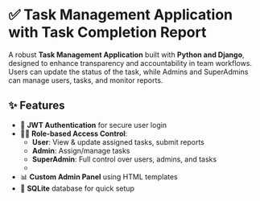 # ✅ Task Management Application with Task Completion Report

A robust **Task Management Application** built with **Python and Django**, designed to enhance transparency and accountability in team workflows. Users can update the status of the task, while Admins and SuperAdmins can manage users, tasks, and monitor reports.


## ✨ Features

- 🔐 **JWT Authentication** for secure user login
- 🧑‍💼 **Role-based Access Control**:
  - **User**: View & update assigned tasks, submit reports
  - **Admin**: Assign/manage tasks
  - **SuperAdmin**: Full control over users, admins, and tasks
  - 
- 📊 **Custom Admin Panel** using HTML templates
- 💾 **SQLite** database for quick setup
